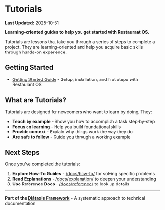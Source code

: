 # Tutorials

**Last Updated:** 2025-10-31

**Learning-oriented guides to help you get started with Restaurant OS.**

Tutorials are lessons that take you through a series of steps to complete a project. They are learning-oriented and help you acquire basic skills through hands-on experience.

## Getting Started

- [Getting Started Guide](./GETTING_STARTED.md) - Setup, installation, and first steps with Restaurant OS

## What are Tutorials?

Tutorials are designed for newcomers who want to learn by doing. They:

- **Teach by example** - Show you how to accomplish a task step-by-step
- **Focus on learning** - Help you build foundational skills
- **Provide context** - Explain why things work the way they do
- **Are safe to follow** - Guide you through a working example

## Next Steps

Once you've completed the tutorials:

1. **Explore How-To Guides** - [/docs/how-to/](../how-to/) for solving specific problems
2. **Read Explanations** - [/docs/explanation/](../explanation/) to deepen your understanding
3. **Use Reference Docs** - [/docs/reference/](../reference/) to look up details

---

**Part of the [Diátaxis Framework](https://diataxis.fr/)** - A systematic approach to technical documentation
